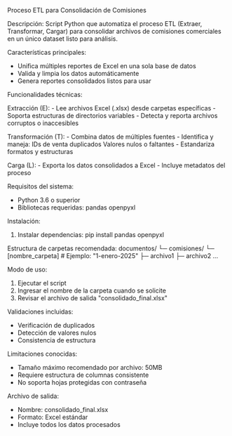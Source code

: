 Proceso ETL para Consolidación de Comisiones

Descripción:
Script Python que automatiza el proceso ETL (Extraer, Transformar, Cargar) para consolidar archivos de comisiones comerciales en un único dataset listo para análisis.

Características principales:
- Unifica múltiples reportes de Excel en una sola base de datos
- Valida y limpia los datos automáticamente
- Genera reportes consolidados listos para usar

Funcionalidades técnicas:

  Extracción (E):
    - Lee archivos Excel (.xlsx) desde carpetas específicas
    - Soporta estructuras de directorios variables
    - Detecta y reporta archivos corruptos o inaccesibles

  Transformación (T):
    - Combina datos de múltiples fuentes
    - Identifica y maneja:
        IDs de venta duplicados
        Valores nulos o faltantes
    - Estandariza formatos y estructuras

  Carga (L):
    - Exporta los datos consolidados a Excel
    - Incluye metadatos del proceso

Requisitos del sistema:
- Python 3.6 o superior
- Bibliotecas requeridas:
    pandas
    openpyxl

Instalación:
1. Instalar dependencias:
pip install pandas openpyxl

Estructura de carpetas recomendada:
documentos/
└─ comisiones/
   └─ [nombre_carpeta]  # Ejemplo: "1-enero-2025"
      ├─ archivo1
      ├─ archivo2
      ...


Modo de uso:
1. Ejecutar el script
2. Ingresar el nombre de la carpeta cuando se solicite
3. Revisar el archivo de salida "consolidado_final.xlsx"

Validaciones incluidas:
- Verificación de duplicados
- Detección de valores nulos
- Consistencia de estructura

Limitaciones conocidas:
- Tamaño máximo recomendado por archivo: 50MB
- Requiere estructura de columnas consistente
- No soporta hojas protegidas con contraseña

Archivo de salida:
- Nombre: consolidado_final.xlsx
- Formato: Excel estándar
- Incluye todos los datos procesados
